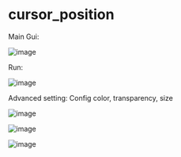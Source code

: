 # cursor_position

Main Gui:

![image](https://user-images.githubusercontent.com/116017011/208237128-b73faa05-8b26-4e88-a245-09ff1823f49c.png)

Run:

![image](https://user-images.githubusercontent.com/116017011/208237173-93fc5a2e-f603-45c8-be94-d27c8e7b11d9.png)

Advanced setting:
Config color, transparency, size

![image](https://user-images.githubusercontent.com/116017011/208237202-2056357a-7795-4cca-b109-e791a32f3d1d.png)

![image](https://user-images.githubusercontent.com/116017011/208237211-297cbf17-e709-40ca-b7d3-908855a6940b.png)

![image](https://user-images.githubusercontent.com/116017011/208237236-2783ac0a-8d59-4a21-a425-7cac1554b985.png)
